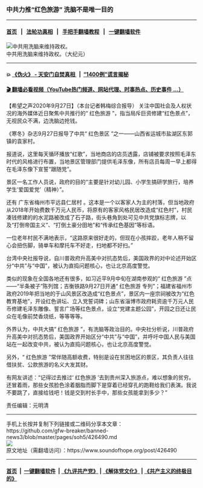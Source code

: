 ### 中共力推“红色旅游” 洗脑不是唯一目的
------------------------

#### [首页](https://github.com/gfw-breaker/banned-news3/blob/master/README.md) &nbsp;&nbsp;|&nbsp;&nbsp; [法轮功真相](https://github.com/begood0513/basic/blob/master/README.md)  &nbsp;&nbsp;|&nbsp;&nbsp; [手把手翻墙教程](https://github.com/gfw-breaker/guides/wiki)  &nbsp;&nbsp;|&nbsp;&nbsp; [一键翻墙软件](https://github.com/gfw-breaker/nogfw/blob/master/README.md)  



<div><img alt="中共用洗脑来维持政权。" src="https://img.soundofhope.org/2020-09/610160959041017-600x400-1601268436593.gif"/>
<br/><figcaption class="caption">
 中共用洗脑来维持政权。（大纪元）
</figcaption></div><hr/>

#### 💥 [《伪火》 - 天安门自焚真相 ](http://158.247.195.190:10000/videos/blog/weihuo.html)&nbsp; |&nbsp; [“1400例”谎言揭秘  ](http://158.247.195.190:10000/videos/blog/jiexi1400.html)

#### [ 🎬  翻墙必看视频（YouTube热门频道、网站代理、时事热点、历史事件 ...）](https://github.com/gfw-breaker/links/blob/master/banned.md)

<div><div class="Content__Wrapper sc-1bvya0-0 grZQxZ">
 <p class="meta-top">
  <span class="meta">
   【希望之声2020年9月27日】（本台记者韩梅综合报导）
  </span>
  关注中国社会及人权状况的海外媒体近日聚焦中共推行的“
  <ok href="/term/385630">
   红色旅游
  </ok>
  ”，指当局斥巨资修建“红色景点”，无视民众不满，边洗脑边抢钱。
 </p>
 <p>
  《寒冬》杂志9月27日报导了中共“
  <ok href="/term/385636">
   红色景区
  </ok>
  ”之一——山西省运城市盐湖区东郭镇的袁家村。
 </p>
 <div class="AD_Embed__Wrap-sc-1xslmin-0 igMuqX module desktop">
  <div>
  </div>
 </div>
 <p>
  报道说，这里每天循环播放“红歌”，当地商店的店员透露，店铺被要求按照毛泽东时代的风格进行布置，当地景区管理部门提供毛泽东像，所有店员每周一早上都得在毛泽东像下宣誓“跟随党”。
 </p>
 <p>
  景区一名工作人员说，政府的目的“主要是针对幼儿园、小学生搞研学旅行，培养学生‘爱国爱党’（精神）”。
 </p>
 <p>
  还有
  <ok href="/term/385642">
   广东省梅州市平远县仁居村
  </ok>
  。这本是一个以客家人为主的村落，但当地政府从2018年开始费数千万元人民币，将原有的客家风格民居改造成“红色村”，村民凑钱修建的的水泥路被改成了石子路，街头巷角到处可见中共党旗标志牌，以及“打倒帝国主义”、“打倒土豪分田地”和“传承红色基因”等标语。
 </p>
 <p>
  一位老年村民不满地表示，“这路原来很好走的，但现在小孩摔跤，老年人稍不留心会扭伤脚，骑单车和摩托车不好走，扫地都不好扫。”
 </p>
 <p>
  台湾中央社报导说，自川普政府升高美中对抗态势后，美国政界的对中论述开始区分“中共”与“中国”，被认为直捣问题核心，也让北京高度警觉。
 </p>
 <p>
  类似的现象在全国各地还有很多，如习近平9月中旬在湖南参观的“
  <ok href="/term/385630">
   红色旅游
  </ok>
  ”点——“半条被子”陈列馆；吉衡铁路9月27日开通“
  <ok href="/term/385630">
   红色旅游
  </ok>
  专列”；福建省福州市政府2019年把当地的于山风景区改造成“红色景点”，景区内一座宗祠被改为“红色教育基地”，开设红色讲坛、立入党誓词碑；山东省淄博市政府耗资逾千万元人民币修建毛泽东雕像、誓言广场等红色景点，设立“党建主题公园”，开园之日还让民众在毛像前焚香烧纸，等等等等。
 </p>
 <p>
  外界认为，中共大搞“
  <ok href="/term/385630">
   红色旅游
  </ok>
  ”，有洗脑等政治目的。中央社分析说，川普政府升高美中对抗态势后，美国政界开始区分“中共”与“中国”，并呼吁中国人民与美国站在一起改变中共，被认为直捣问题核心，也让北京高度警觉。
 </p>
 <p>
  另外，“
  <ok href="/term/385630">
   红色旅游
  </ok>
  ”常伴随高额收费，特别是设在贫困地区的景区，其负责人往往借扶贫、公款旅游的名义大发其财。
 </p>
 <p>
  有网友讲述：“记得过去推过‘
  <ok href="/term/385630">
   红色旅游
  </ok>
  ’去到贵州深入旅游点，难以想象的贫穷。还冒着雨，那些女孩脸色涂着胭脂而脚下是穿着已经穿孔的跑鞋给我们表演。我说不要跳了，直接给钱吧！钱是交到村长手中，那些女孩能拿到多少？”
 </p>
 <p class="meta-btm">
  责任编辑：元明清
 </p>
</div>
</div>
<hr/>
手机上长按并复制下列链接或二维码分享本文章：<br/>
https://github.com/gfw-breaker/banned-news3/blob/master/pages/soh5/426490.md <br/>
<a href='https://github.com/gfw-breaker/banned-news3/blob/master/pages/soh5/426490.md'><img src='https://github.com/gfw-breaker/banned-news3/blob/master/pages/soh5/426490.md.png'/></a> <br/>
原文地址（需翻墙访问）：https://www.soundofhope.org/post/426490


------------------------
#### [首页](https://github.com/gfw-breaker/banned-news3/blob/master/README.md) &nbsp;|&nbsp; [一键翻墙软件](https://github.com/gfw-breaker/nogfw/blob/master/README.md) &nbsp;| [《九评共产党》](https://github.com/gfw-breaker/9ping.md/blob/master/README.md#九评之一评共产党是什么) | [《解体党文化》](https://github.com/gfw-breaker/jtdwh.md/blob/master/README.md) | [《共产主义的终极目的》](https://github.com/gfw-breaker/gczydzjmd.md/blob/master/README.md)


<img src='http://gfw-breaker.win/banned-news3/pages/soh5/426490.md' width='0px' height='0px'/>